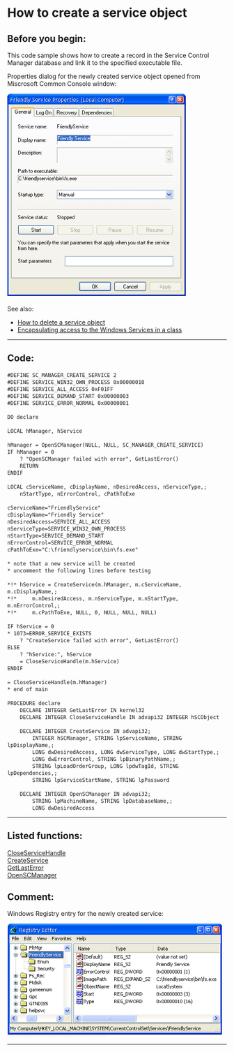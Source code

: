 
# How to create a service object

## Before you begin:
This code sample shows how to create a record in the Service Control Manager database and link it to the specified executable file.  

Properties dialog for the newly created service object  opened from Miscrosoft Common Console window:  

![](../images/service_msconsole.png)  

See also:

* [How to delete a service object](sample_518.md)  
* [Encapsulating access to the Windows Services in a class](sample_476.md)  

  
***  


## Code:
```foxpro  
#DEFINE SC_MANAGER_CREATE_SERVICE 2
#DEFINE SERVICE_WIN32_OWN_PROCESS 0x00000010
#DEFINE SERVICE_ALL_ACCESS 0xF01FF
#DEFINE SERVICE_DEMAND_START 0x00000003
#DEFINE SERVICE_ERROR_NORMAL 0x00000001

DO declare

LOCAL hManager, hService

hManager = OpenSCManager(NULL, NULL, SC_MANAGER_CREATE_SERVICE)
IF hManager = 0
	? "OpenSCManager failed with error", GetLastError()
	RETURN
ENDIF

LOCAL cServiceName, cDisplayName, nDesiredAccess, nServiceType,;
	nStartType, nErrorControl, cPathToExe
	
cServiceName="FriendlyService"
cDisplayName="Friendly Service"
nDesiredAccess=SERVICE_ALL_ACCESS
nServiceType=SERVICE_WIN32_OWN_PROCESS
nStartType=SERVICE_DEMAND_START
nErrorControl=SERVICE_ERROR_NORMAL
cPathToExe="C:\friendlyservice\bin\fs.exe"

* note that a new service will be created
* uncomment the following lines before testing

*!*	hService = CreateService(m.hManager, m.cServiceName, m.cDisplayName,;
*!*		m.nDesiredAccess, m.nServiceType, m.nStartType, m.nErrorControl,;
*!*		m.cPathToExe, NULL, 0, NULL, NULL, NULL)
	
IF hService = 0
* 1073=ERROR_SERVICE_EXISTS
	? "CreateService failed with error", GetLastError()
ELSE
	? "hService:", hService
	= CloseServiceHandle(m.hService)
ENDIF

= CloseServiceHandle(m.hManager)
* end of main

PROCEDURE declare
	DECLARE INTEGER GetLastError IN kernel32
	DECLARE INTEGER CloseServiceHandle IN advapi32 INTEGER hSCObject

	DECLARE INTEGER CreateService IN advapi32;
		INTEGER hSCManager, STRING lpServiceName, STRING lpDisplayName,;
		LONG dwDesiredAccess, LONG dwServiceType, LONG dwStartType,;
		LONG dwErrorControl, STRING lpBinaryPathName,;
		STRING lpLoadOrderGroup, LONG lpdwTagId, STRING lpDependencies,;
		STRING lpServiceStartName, STRING lpPassword

	DECLARE INTEGER OpenSCManager IN advapi32;
		STRING lpMachineName, STRING lpDatabaseName,;
		LONG dwDesiredAccess  
```  
***  


## Listed functions:
[CloseServiceHandle](../libraries/advapi32/CloseServiceHandle.md)  
[CreateService](../libraries/advapi32/CreateService.md)  
[GetLastError](../libraries/kernel32/GetLastError.md)  
[OpenSCManager](../libraries/advapi32/OpenSCManager.md)  

## Comment:
Windows Registry entry for the newly created service:  
  
<img src="images/service_registry.png" width=493 height=260>  
  
***  

